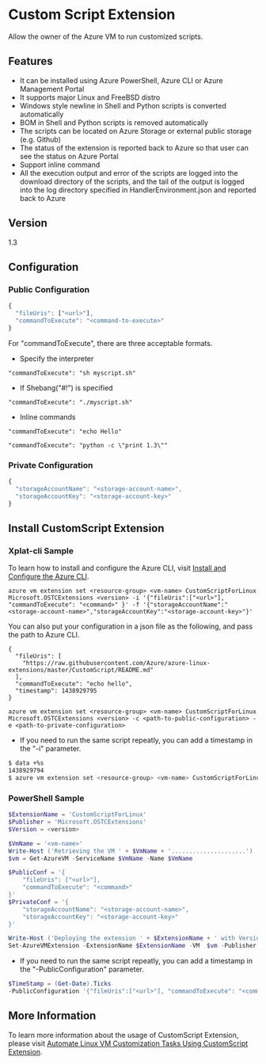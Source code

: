 # Custom Script Extension
Allow the owner of the Azure VM to run customized scripts.
## Features
* It can be installed using Azure PowerShell, Azure CLI or Azure Management Portal
* It supports major Linux and FreeBSD distro
* Windows style newline in Shell and Python scripts is converted automatically
* BOM in Shell and Python scripts is removed automatically
* The scripts can be located on Azure Storage or
external public storage (e.g. Github)
* The status of the extension is reported back to Azure so that user can
see the status on Azure Portal
* Support inline command
* All the execution output and error of the scripts are logged into
the download directory of the scripts, and the tail of the output is
logged into the log directory specified in HandlerEnvironment.json
and reported back to Azure

## Version
1.3

## Configuration
### Public Configuration
```javascript
{
  "fileUris": ["<url>"],
  "commandToExecute": "<command-to-execute>"
}
```

For "commandToExecute", there are three acceptable formats.
* Specify the interpreter
```
"commandToExecute": "sh myscript.sh"
```
* If Shebang("#!") is specified
```
"commandToExecute": "./myscript.sh" 
```
* Inline commands
```
"commandToExecute": "echo Hello"
```
```
"commandToExecute": "python -c \"print 1.3\""
```
### Private Configuration
```javascript
{
  "storageAccountName": "<storage-account-name>",
  "storageAccountKey": "<storage-account-key>"
}
```

## Install CustomScript Extension
### Xplat-cli Sample
To learn how to install and configure the Azure CLI, visit [Install and Configure the Azure CLI](https://azure.microsoft.com/en-us/documentation/articles/xplat-cli/#how-to-install-the-azure-cli).

```
azure vm extension set <resource-group> <vm-name> CustomScriptForLinux Microsoft.OSTCExtensions <version> -i '{"fileUris":["<url>"], "commandToExecute": "<command>" }' -f '{"storageAccountName":"<storage-account-name>","storageAccountKey":"<storage-account-key>"}'
```
You can also put your configuration in a json file as the following, and pass the path to Azure CLI.
```
{
  "fileUris": [
    "https://raw.githubusercontent.com/Azure/azure-linux-extensions/master/CustomScript/README.md"
  ],
  "commandToExecute": "echo hello",
  "timestamp": 1438929795
}
```
```
azure vm extension set <resource-group> <vm-name> CustomScriptForLinux Microsoft.OSTCExtensions <version> -c <path-to-public-configuration> -e <path-to-private-configuration>
```

* If you need to run the same script repeatly, you can add a timestamp
in the "-i" parameter.
```bash
$ data +%s
1438929794
$ azure vm extension set <resource-group> <vm-name> CustomScriptForLinux Microsoft.OSTCExtensions <version> -i '{"fileUris":["<url>"], "commandToExecute": "<command>", "timestamp": 1438929794 }' -f '{"storageAccountName":"<storage-account-name>","storageAccountKey":"<storage-account-key>"}'
```

### PowerShell Sample
```powershell
$ExtensionName = 'CustomScriptForLinux'
$Publisher = 'Microsoft.OSTCExtensions'
$Version = <version>

$VmName = '<vm-name>'
Write-Host ('Retrieving the VM ' + $VmName + '.....................')
$vm = Get-AzureVM -ServiceName $VmName -Name $VmName

$PublicConf = '{
    "fileUris": ["<url>"],
    "commandToExecute": "<command>"
}'
$PrivateConf = '{
    "storageAccountName": "<storage-account-name>",
    "storageAccountKey": "<storage-account-key>"
}'

Write-Host ('Deploying the extension ' + $ExtensionName + ' with Version ' + $Version + ' on ' + $VmName + '.....................')
Set-AzureVMExtension -ExtensionName $ExtensionName -VM  $vm -Publisher $Publisher -Version $Version -PrivateConfiguration $PrivateConf -PublicConfiguration $PublicConf | Update-AzureVM
```

* If you need to run the same script repeatly, you can add a timestamp
in the "-PublicConfiguration" parameter.
```powershell
$TimeStamp = (Get-Date).Ticks
-PublicConfiguration '{"fileUris":["<url>"], "commandToExecute": "<command>", "timestamp": $TimeStamp}'
```

## More Information
To learn more information about the usage of CustomScript Extension, please visit [Automate Linux VM Customization Tasks Using CustomScript Extension](http://azure.microsoft.com/blog/2014/08/20/automate-linux-vm-customization-tasks-using-customscript-extension/).
